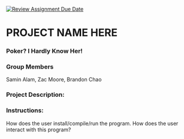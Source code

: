 [![Review Assignment Due Date](https://classroom.github.com/assets/deadline-readme-button-24ddc0f5d75046c5622901739e7c5dd533143b0c8e959d652212380cedb1ea36.svg)](https://classroom.github.com/a/SQs7pKlr)
# PROJECT NAME HERE

### Poker? I Hardly Know Her!

### Group Members
Samin Alam, Zac Moore, Brandon Chao
       
### Project Description:

  
### Instructions:

How does the user install/compile/run the program.
How does the user interact with this program?
